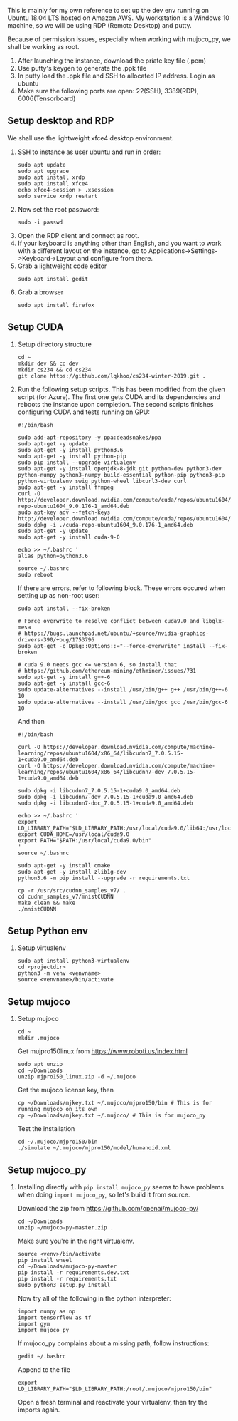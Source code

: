This is mainly for my own reference to set up the dev env running on Ubuntu 18.04 LTS hosted on Amazon AWS. My workstation is a Windows 10 machine, so we will be using RDP (Remote Desktop) and putty.

Because of permission issues, especially when working with mujoco_py, we shall be working as root.

1. After launching the instance, download the priate key file (.pem)
2. Use putty's keygen to generate the .ppk file
3. In putty load the .ppk file and SSH to allocated IP address. Login as ubuntu
4. Make sure the following ports are open: 22(SSH), 3389(RDP), 6006(Tensorboard)


## Setup desktop and RDP
We shall use the lightweight xfce4 desktop environment.
1. SSH to instance as user ubuntu and run in order:
    ```
    sudo apt update
    sudo apt upgrade
    sudo apt install xrdp
    sudo apt install xfce4
    echo xfce4-session > .xsession
    sudo service xrdp restart
    ```
2. Now set the root password:
    ```
    sudo -i passwd
    ```
3. Open the RDP client and connect as root.
4. If your keyboard is anything other than English, and you want to work with a different layout on the instance, go to Applications->Settings->Keyboard->Layout and configure from there.
5. Grab a lightweight code editor
    ```
    sudo apt install gedit
    ```
6. Grab a browser
    ```
    sudo apt install firefox
    ```


## Setup CUDA

1. Setup directory structure
    ```
    cd ~
    mkdir dev && cd dev
    mkdir cs234 && cd cs234
    git clone https://github.com/lqkhoo/cs234-winter-2019.git .
    ```
2. Run the following setup scripts. This has been modified from the given script (for Azure). The first one gets CUDA and its dependencies and reboots the instance upon completion. The second scripts finishes configuring CUDA and tests running on GPU:
    ```
    #!/bin/bash

    sudo add-apt-repository -y ppa:deadsnakes/ppa
    sudo apt-get -y update
    sudo apt-get -y install python3.6
    sudo apt-get -y install python-pip
    sudo pip install --upgrade virtualenv
    sudo apt-get -y install openjdk-8-jdk git python-dev python3-dev python-numpy python3-numpy build-essential python-pip python3-pip python-virtualenv swig python-wheel libcurl3-dev curl
    sudo apt-get -y install ffmpeg
    curl -O http://developer.download.nvidia.com/compute/cuda/repos/ubuntu1604/x86_64/cuda-repo-ubuntu1604_9.0.176-1_amd64.deb
    sudo apt-key adv --fetch-keys http://developer.download.nvidia.com/compute/cuda/repos/ubuntu1604/x86_64/7fa2af80.pub
    sudo dpkg -i ./cuda-repo-ubuntu1604_9.0.176-1_amd64.deb
    sudo apt-get -y update
    sudo apt-get -y install cuda-9-0

    echo >> ~/.bashrc '
    alias python=python3.6
    '
    source ~/.bashrc
    sudo reboot
    ```

    If there are errors, refer to following block. These errors occured when setting up as non-root user:
    ```
    sudo apt install --fix-broken
    
    # Force overwrite to resolve conflict between cuda9.0 and libglx-mesa
    # https://bugs.launchpad.net/ubuntu/+source/nvidia-graphics-drivers-390/+bug/1753796
    sudo apt-get -o Dpkg::Options::="--force-overwrite" install --fix-broken

    # cuda 9.0 needs gcc <= version 6, so install that
    # https://github.com/ethereum-mining/ethminer/issues/731
    sudo apt-get -y install g++-6
    sudo apt-get -y install gcc-6
    sudo update-alternatives --install /usr/bin/g++ g++ /usr/bin/g++-6 10
    sudo update-alternatives --install /usr/bin/gcc gcc /usr/bin/gcc-6 10
    ```



    And then

    ```
    #!/bin/bash

    curl -O https://developer.download.nvidia.com/compute/machine-learning/repos/ubuntu1604/x86_64/libcudnn7_7.0.5.15-1+cuda9.0_amd64.deb
    curl -O https://developer.download.nvidia.com/compute/machine-learning/repos/ubuntu1604/x86_64/libcudnn7-dev_7.0.5.15-1+cuda9.0_amd64.deb

    sudo dpkg -i libcudnn7_7.0.5.15-1+cuda9.0_amd64.deb
    sudo dpkg -i libcudnn7-dev_7.0.5.15-1+cuda9.0_amd64.deb
    sudo dpkg -i libcudnn7-doc_7.0.5.15-1+cuda9.0_amd64.deb

    echo >> ~/.bashrc '
    export LD_LIBRARY_PATH="$LD_LIBRARY_PATH:/usr/local/cuda9.0/lib64:/usr/local/cuda/extras/CUPTI/lib64"
    export CUDA_HOME=/usr/local/cuda9.0
    export PATH="$PATH:/usr/local/cuda9.0/bin"
    '
    source ~/.bashrc

    sudo apt-get -y install cmake
    sudo apt-get -y install zlib1g-dev
    python3.6 -m pip install --upgrade -r requirements.txt

    cp -r /usr/src/cudnn_samples_v7/ .
    cd cudnn_samples_v7/mnistCUDNN
    make clean && make
    ./mnistCUDNN
    ```

## Setup Python env
1. Setup virtualenv
    ```
    sudo apt install python3-virtualenv
    cd <projectdir>
    python3 -m venv <venvname>
    source <venvname>/bin/activate
    ```

## Setup mujoco

1. Setup mujoco
    ```
    cd ~
    mkdir .mujoco
    ```

    Get mujpro150linux from https://www.roboti.us/index.html
    ```
    sudo apt unzip
    cd ~/Downloads
    unzip mjpro150_linux.zip -d ~/.mujoco
    ```
    Get the mujoco license key, then
    ```
    cp ~/Downloads/mjkey.txt ~/.mujoco/mjpro150/bin # This is for running mujoco on its own
    cp ~/Downloads/mjkey.txt ~/.mujoco/ # This is for mujoco_py
    ```
    Test the installation
    ```
    cd ~/.mujoco/mjpro150/bin
    ./simulate ~/.mujoco/mjpro150/model/humanoid.xml
    ```

## Setup mujoco_py
1. Installing directly with ```pip install mujoco_py``` seems to have problems when doing ```import mujoco_py```, so let's build it from source.

    Download the zip from https://github.com/openai/mujoco-py/
    ```
    cd ~/Downloads
    unzip ~/mujoco-py-master.zip .
    ```
    Make sure you're in the right virtualenv.
    ```
    source <venv>/bin/activate
    pip install wheel
    cd ~/Downloads/mujoco-py-master
    pip install -r requirements.dev.txt
    pip install -r requirements.txt
    sudo python3 setup.py install
    ```

    Now try all of the following in the python interpreter:
    ```
    import numpy as np
    import tensorflow as tf
    import gym
    import mujoco_py
    ```
    If mujoco_py complains about a missing path, follow instructions:

    ```
    gedit ~/.bashrc
    ```
    Append to the file
    ```
    export LD_LIBRARY_PATH="$LD_LIBRARY_PATH:/root/.mujoco/mjpro150/bin"
    ```
    Open a fresh terminal and reactivate your virtualenv, then try the imports again.
